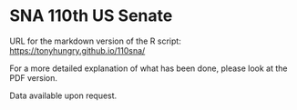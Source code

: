 # SNA 110th US Senate 

URL for the markdown version of the R script: https://tonyhungry.github.io/110sna/

For a more detailed explanation of what has been done, please look at the PDF version.

Data available upon request.
